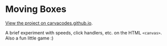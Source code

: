 # Moving Boxes

[View the project on carvacodes.github.io](https://carvacodes.github.io/?project=moving-boxes).

A brief experiment with speeds, click handlers, etc. on the HTML `<canvas>`. Also a fun little game :)